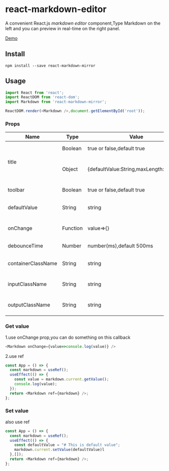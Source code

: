 # react-markdown-editor
A convenient React.js *markdown editor* component,Type Markdown on the left and you can preview in real-time on the right panel.

[Demo](http://sbzy.me/markdown)

## Install
`npm install --save react-markdown-mirror`

## Usage

``` javascript
import React from 'react';
import ReactDOM from 'react-dom';
import Markdown from 'react-markdown-mirror';

ReactDOM.render(<Markdown />,document.getElementById('root'));
```

### Props

<table>
  <thead>
    <tr>
      <th>Name</th>
      <th>Type</th>
      <th>Value</th>
      <th>Discription</th>
    </tr>
  </thead>
  <tbody>
    <tr>
      <td rowspan="2">title</td>
      <td>Boolean</td>
      <td>true or false,default true</td>
      <td>show or hide</td>
    </tr>
     <tr>
      <td>Object</td>
      <td>{defaultValue:String,maxLength:Number}</td>
      <td>set title default value and max length</td>
    </tr>
     <tr>
      <td>toolbar</td>
      <td>Boolean</td>
      <td>true or false,default true</td>
      <td>show or hide</td>
    </tr>
    <tr>
    <td>defaultValue</td>
    <td>String</td>
    <td>string</td>
    <td>markdown string value</td>
    </tr>
    <tr>
    <td>onChange</td>
    <td>Function</td>
    <td>value=>{}</td>
    <td>triggered when you input</td>
    </tr>
    <tr>
        <td>debounceTime</td>
        <td>Number</td>
        <td>number(ms),default 500ms</td>
        <td>wait for converting</td>
    </tr>
    <tr>
    <td>containerClassName</td>
    <td>String</td>
    <td>string</td>
    <td>the wrapper classname</td>
    </tr>
    <tr>
    <td>inputClassName</td>
    <td>String</td>
    <td>string</td>
    <td>the input area classname</td>
    </tr>
    <tr>
    <td>outputClassName</td>
    <td>String</td>
    <td>string</td>
    <td>the output area classname</td>
    </tr>
  </tbody>
</table>

### Get value

1.use onChange prop,you can do something on this callback
``` javascript
<Markdown onChange={value=>console.log(value)} />
```
2.use ref
``` javascript
const App = () => {
  const markdown = useRef();
  useEffect(() => {
    const value = markdown.current.getValue();
    console.log(value);
  });
  return <Markdown ref={markdown} />;
};
```

### Set value

also use ref
``` javascript
const App = () => {
  const markdown = useRef();
  useEffect(() => {
    const defaultValue = "# This is default value";
    markdown.current.setValue(defaultValue)l
  },[]);
  return <Markdown ref={markdown} />;
};
```
